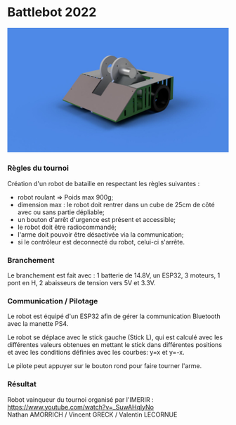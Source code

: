 # Battlebot 2022

![](Modelisation%203D/robot_3d_illustration.JPEG)

### Règles du tournoi

Création d'un robot de bataille en respectant les règles suivantes :
- robot roulant => Poids max 900g;
- dimension max : le robot doit rentrer dans un cube de 25cm de côté avec ou sans partie dépliable;
- un bouton d'arrêt d'urgence est présent et accessible;
- le robot doit être radiocommandé;
- l'arme doit pouvoir être désactivée via la communication;
- si le contrôleur est deconnecté du robot, celui-ci s'arrête.

### Branchement

Le branchement est fait avec : 1 batterie de 14.8V, un ESP32, 3 moteurs, 1 pont en H, 2 abaisseurs de tension vers 5V  et 3.3V.

### Communication / Pilotage

Le robot est équipé d'un ESP32 afin de gérer la communication Bluetooth avec la manette PS4.

Le robot se déplace avec le stick gauche (Stick L), qui est calculé avec les différentes valeurs obtenues en mettant le stick dans différentes positions et avec les conditions définies avec les courbes: y=x et y=-x.  

Le pilote peut appuyer sur le bouton rond pour faire tourner l'arme.  

### Résultat

Robot vainqueur du tournoi organisé par l'IMERIR : https://www.youtube.com/watch?v=_SuwAHqlyNo  
Nathan AMORRICH / Vincent GRECK / Valentin LECORNUE
